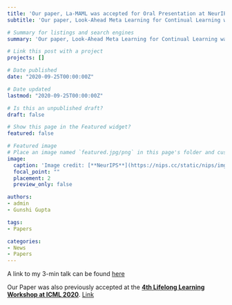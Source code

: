 ```yaml
---
title: 'Our paper, La-MAML was accepted for Oral Presentation at NeurIPS 2020'
subtitle: 'Our paper, Look-Ahead Meta Learning for Continual Learning was accepted for Oral Presentation (top 1% of submitted works) at NeurIPS 2020'

# Summary for listings and search engines
summary: 'Our paper, Look-Ahead Meta Learning for Continual Learning was accepted for Oral Presentation (top 1% of submitted works) at NeurIPS 2020'

# Link this post with a project
projects: []

# Date published
date: "2020-09-25T00:00:00Z"

# Date updated
lastmod: "2020-09-25T00:00:00Z"

# Is this an unpublished draft?
draft: false

# Show this page in the Featured widget?
featured: false

# Featured image
# Place an image named `featured.jpg/png` in this page's folder and customize its options here.
image:
  caption: 'Image credit: [**NeurIPS**](https://nips.cc/static/nips/img/neurips-logo-new.svg)'
  focal_point: ""
  placement: 2
  preview_only: false

authors:
- admin
- Gunshi Gupta

tags:
- Papers

categories:
- News
- Papers
---
```


A link to my 3-min talk can be found [here](https://neurips.cc/virtual/2020/public/poster_85b9a5ac91cd629bd3afe396ec07270a.html)

Our Paper was also previously accepted at the [**4th Lifelong Learning Workshop at ICML 2020**](https://lifelongml.github.io/). [Link](https://openreview.net/forum?id=G_N9PeXIC-8)

